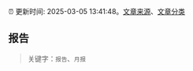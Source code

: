 :alarm_clock: 更新时间: 2025-03-05 13:41:48。[文章来源](/README.md)、[文章分类](/TAGS.md)

## 报告


> 关键字：`报告`、`月报`



